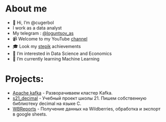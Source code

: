 # About me
- 👋 Hi, I’m @cugerbol 
- I work as a data analyst
- My telegram : [@loguntsov_as](https://t.me/loguntsov_as) 
- 📹 Welcome to my YouTube [channel](https://www.youtube.com/channel/UCoQOapYT_CQSu70vxkZfVrQ)
- 🎓 Look my [stepik](https://stepik.org/users/417534508/profile?preview=true) achievements
- 👀 I’m interested in Data Science and Economics
- 🌱 I’m currently learning Machine Learning

# Projects:
- [Apache kafka](https://github.com/cugerbol/Kafka) - Разворачиваем кластер Kafka.
- [s21_decimal](https://github.com/cugerbol/s21_decimal) - Учебный проект школы 21. Пишем собственную библиотеку decimal на языке С.
- [WBReports](https://github.com/cugerbol/WBReports) - Получение данных на Wildberries, обработка и экспорт в google sheets.


<!---
cugerbol/cugerbol is a ✨ special ✨ repository because its `README.md` (this file) appears on your GitHub profile.
You can click the Preview link to take a look at your changes.
--->
